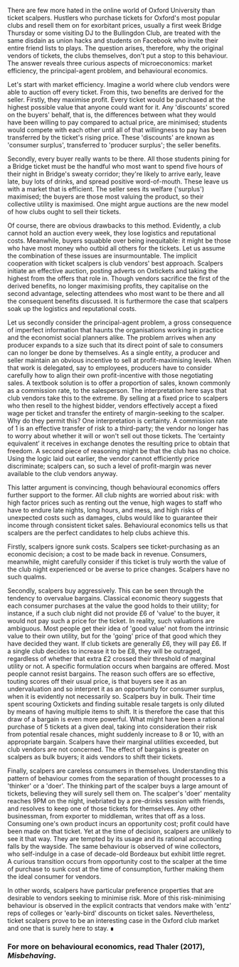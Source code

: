 There are few more hated in the online world of Oxford University than ticket scalpers. Hustlers who purchase tickets for Oxford's most popular clubs and resell them on for exorbitant prices, usually a first week Bridge Thursday or some visiting DJ to the Bullingdon Club, are treated with the same disdain as union hacks and students on Facebook who invite their entire friend lists to plays. The question arises, therefore, why the original vendors of tickets, the clubs themselves, don't put a stop to this behaviour. The answer reveals three curious aspects of microeconomics: market efficiency, the principal-agent problem, and behavioural economics.

Let's start with market efficiency. Imagine a world where club vendors were able to auction off every ticket. From this, two benefits are derived for the seller. Firstly, they maximise profit. Every ticket would be purchased at the highest possible value that anyone could want for it. Any 'discounts' scored on the buyers' behalf, that is, the differences between what they would have been willing to pay compared to actual price, are minimised; students would compete with each other until all of that willingness to pay has been transferred by the ticket's rising price. These 'discounts' are known as 'consumer surplus', transferred to 'producer surplus'; the seller benefits.

Secondly, every buyer really wants to be there. All those students pining for a Bridge ticket must be the handful who most want to spend five hours of their night in Bridge's sweaty corridor; they're likely to arrive early, leave late, buy lots of drinks, and spread positive word-of-mouth. These leave us with a market that is efficient. The seller sees its welfare ('surplus') maximised; the buyers are those most valuing the product, so their collective utility is maximised. One might argue auctions are the new model of how clubs ought to sell their tickets.

Of course, there are obvious drawbacks to this method. Evidently, a club cannot hold an auction every week, they lose logistics and reputational costs. Meanwhile, buyers squabble over being inequitable: it might be those who have most money who outbid all others for the tickets. Let us assume the combination of these issues are insurmountable. The implicit cooperation with ticket scalpers is club vendors' best approach. Scalpers initiate an effective auction, posting adverts on Oxtickets and taking the highest from the offers that role in. Though vendors sacrifice the first of the derived benefits, no longer maximising profits, they capitalise on the second advantage, selecting attendees who most want to be there and all the consequent benefits discussed. It is furthermore the case that scalpers soak up the logistics and reputational costs.

Let us secondly consider the principal-agent problem, a gross consequence of imperfect information that haunts the organisations working in practice and the economist social planners alike. The problem arrives when any producer expands to a size such that its direct point of sale to consumers can no longer be done by themselves. As a single entity, a producer and seller maintain an obvious incentive to sell at profit-maximising levels. When that work is delegated, say to employees, producers have to consider carefully how to align their own profit-incentive with those negotiating sales. A textbook solution is to offer a proportion of sales, known commonly as a commission rate, to the salesperson. The interpretation here says that club vendors take this to the extreme. By selling at a fixed price to scalpers who then resell to the highest bidder, vendors effectively accept a fixed wage per ticket and transfer the entirety of margin-seeking to the scalper. Why do they permit this? One interpretation is certainty. A commission rate of 1 is an effective transfer of risk to a third-party; the vendor no longer has to worry about whether it will or won't sell out those tickets. The ‘certainty equivalent’ it receives in exchange denotes the resulting price to obtain that freedom. A second piece of reasoning might be that the club has no choice. Using the logic laid out earlier, the vendor cannot efficiently price discriminate; scalpers can, so such a level of profit-margin was never available to the club vendors anyway.

This latter argument is convincing, though behavioural economics offers further support to the former. All club nights are worried about risk: with high factor prices such as renting out the venue, high wages to staff who have to endure late nights, long hours, and mess, and high risks of unexpected costs such as damages, clubs would like to guarantee their income through consistent ticket sales. Behavioural economics tells us that scalpers are the perfect candidates to help clubs achieve this.

Firstly, scalpers ignore sunk costs. Scalpers see ticket-purchasing as an economic decision; a cost to be made back in revenue. Consumers, meanwhile, might carefully consider if this ticket is truly worth the value of the club night experienced or be averse to price changes. Scalpers have no such qualms.

Secondly, scalpers buy aggressively. This can be seen through the tendency to overvalue bargains. Classical economic theory suggests that each consumer purchases at the value the good holds to their utility; for instance, if a such club night did not provide £6 of 'value' to the buyer, it would not pay such a price for the ticket. In reality, such valuations are ambiguous. Most people get their idea of 'good value' not from the intrinsic value to their own utility, but for the 'going' price of that good which they have decided they want. If club tickets are generally £6, they will pay £6. If a single club decides to increase it to be £8, they will be outraged, regardless of whether that extra £2 crossed their threshold of marginal utility or not. A specific formulation occurs when bargains are offered. Most people cannot resist bargains. The reason such offers are so effective, touting scores off their usual price, is that buyers see it as an undervaluation and so interpret it as an opportunity for consumer surplus, when it is evidently not necessarily so. Scalpers buy in bulk. Their time spent scouring Oxtickets and finding suitable resale targets is only diluted by means of having multiple items to shift. It is therefore the case that this draw of a bargain is even more powerful. What might have been a rational purchase of 5 tickets at a given deal, taking into consideration their risk from potential resale chances, might suddenly increase to 8 or 10, with an appropriate bargain. Scalpers have their marginal utilities exceeded, but club vendors are not concerned. The effect of bargains is greater on scalpers as bulk buyers; it aids vendors to shift their tickets.

Finally, scalpers are careless consumers in themselves. Understanding this pattern of behaviour comes from the separation of thought processes to a 'thinker' or a 'doer'. The thinking part of the scalper buys a large amount of tickets, believing they will surely sell them on. The scalper's 'doer' mentality reaches 9PM on the night, inebriated by a pre-drinks session with friends, and resolves to keep one of those tickets for themselves. Any other businessman, from exporter to middleman, writes that off as a loss. Consuming one's own product incurs an opportunity cost; profit could have been made on that ticket. Yet at the time of decision, scalpers are unlikely to see it that way. They are tempted by its usage and its rational accounting falls by the wayside. The same behaviour is observed of wine collectors, who self-indulge in a case of decade-old Bordeaux but exhibit little regret. A curious transition occurs from opportunity cost to the scalper at the time of purchase to sunk cost at the time of consumption, further making them the ideal consumer for vendors.

In other words, scalpers have particular preference properties that are desirable to vendors seeking to minimise risk. More of this risk-minimising behaviour is observed in the explicit contracts that vendors make with 'entz' reps of colleges or 'early-bird' discounts on ticket sales. Nevertheless, ticket scalpers prove to be an interesting case in the Oxford club market and one that is surely here to stay. ∎

### For more on behavioural economics, read Thaler (2017), *Misbehaving*.